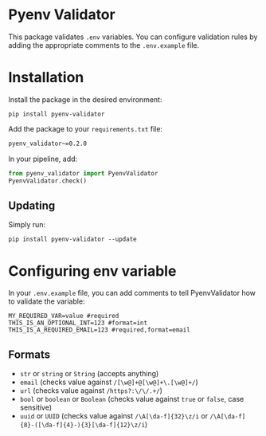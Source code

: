 # Pyenv Validator

This package validates `.env` variables. You can configure validation rules by 
adding the appropriate comments to the `.env.example` file.

# Installation

Install the package in the desired environment:

```
pip install pyenv-validator
```

Add the package to your `requirements.txt` file:

```txt
pyenv_validator~=0.2.0
```

In your pipeline, add:

```python
from pyenv_validator import PyenvValidator
PyenvValidator.check()
```

## Updating

Simply run:

```
pip install pyenv-validator --update
```

# Configuring env variable

In your `.env.example` file, you can add comments to tell PyenvValidator how to validate the variable:

```
MY_REQUIRED_VAR=value #required
THIS_IS_AN_OPTIONAL_INT=123 #format=int
THIS_IS_A_REQUIRED_EMAIL=123 #required,format=email
```

## Formats

- `str` or `string` or `String` (accepts anything)
- `email` (checks value against `/[\w@]+@[\w@]+\.[\w@]+/`)
- `url` (checks value against `/https?:\/\/.+/`)
- `bool` or `boolean` or `Boolean` (checks value against `true` or `false`, case sensitive)
- `uuid` or `UUID` (checks value against `/\A[\da-f]{32}\z/i` or `/\A[\da-f]{8}-([\da-f]{4}-){3}[\da-f]{12}\z/i`)
